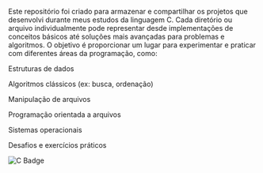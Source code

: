 Este repositório foi criado para armazenar e compartilhar os projetos que desenvolvi durante meus estudos da linguagem C. Cada diretório ou arquivo individualmente pode representar desde implementações de conceitos básicos até soluções mais avançadas para problemas e algoritmos. O objetivo é proporcionar um lugar para experimentar e praticar com diferentes áreas da programação, como:

Estruturas de dados

Algoritmos clássicos (ex: busca, ordenação)

Manipulação de arquivos

Programação orientada a arquivos

Sistemas operacionais

Desafios e exercícios práticos

![C Badge](https://img.shields.io/badge/C-A8B9CC?style=flat&logo=c&logoColor=black)   
